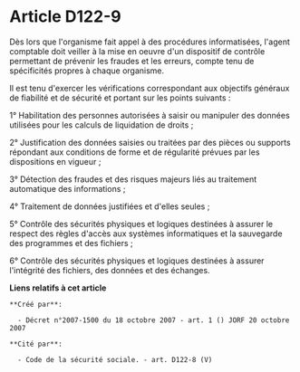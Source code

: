 # Article D122-9

Dès lors que l'organisme fait appel à des procédures informatisées, l'agent comptable doit veiller à la mise en oeuvre d'un
dispositif de contrôle permettant de prévenir les fraudes et les erreurs, compte tenu de spécificités propres à chaque
organisme.

Il est tenu d'exercer les vérifications correspondant aux objectifs généraux de fiabilité et de sécurité et portant sur les
points suivants :

1° Habilitation des personnes autorisées à saisir ou manipuler des données utilisées pour les calculs de liquidation de
droits ;

2° Justification des données saisies ou traitées par des pièces ou supports répondant aux conditions de forme et de
régularité prévues par les dispositions en vigueur ;

3° Détection des fraudes et des risques majeurs liés au traitement automatique des informations ;

4° Traitement de données justifiées et d'elles seules ;

5° Contrôle des sécurités physiques et logiques destinées à assurer le respect des règles d'accès aux systèmes informatiques
et la sauvegarde des programmes et des fichiers ;

6° Contrôle des sécurités physiques et logiques destinées à assurer l'intégrité des fichiers, des données et des échanges.

**Liens relatifs à cet article**

	**Créé par**:

	  - Décret n°2007-1500 du 18 octobre 2007 - art. 1 () JORF 20 octobre 2007

	**Cité par**:

	  - Code de la sécurité sociale. - art. D122-8 (V)
